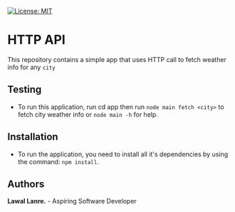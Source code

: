 [![License: MIT](https://img.shields.io/badge/License-MIT-yellow.svg)](https://opensource.org/licenses/MIT)

# HTTP API 
This repository contains a simple app that uses HTTP call to fetch weather info for any `city` 

## Testing
- To run this application, run cd app then run `node main fetch <city>` to fetch city weather info 
or `node main -h` for help.

## Installation
- To run the application, you need to install all it's dependencies by using the command: `npm install`.

## Authors
**Lawal Lanre.** - Aspiring Software Developer
